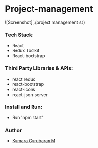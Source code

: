 # Project-management
![Screenshot](./project management ss)

### Tech Stack:

- React
- Redux Toolkit
- React-bootstrap

### Third Party Libraries & APIs:

- react redux
- react-bootstrap
- react-icons
- react-json-server

### Install and Run:

- Run 'npm start'

### Author

- [Kumara Gurubaran M](https://github.com/Kumara-Gurubaran-M)
